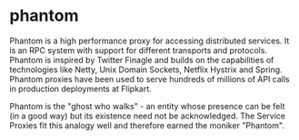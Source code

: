 phantom
=======

Phantom is a high performance proxy for accessing distributed services. It is an RPC system with support for different 
transports and protocols. Phantom is inspired by Twitter Finagle and builds on the capabilities of technologies like 
Netty, Unix Domain Sockets, Netflix Hystrix and Spring. Phantom proxies have been used to serve hundreds of millions 
of API calls in production deployments at Flipkart.

Phantom is the "ghost who walks" - an entity whose presence can be felt (in a good way) but its existence need not be acknowledged.
The Service Proxies fit this analogy well and therefore earned the moniker "Phantom".
